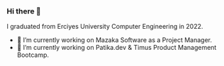 ### Hi there 👋
I graduated from Erciyes University Computer Engineering in 2022.

- 🔭 I’m currently working on Mazaka Software as a Project Manager.
- 🌱 I’m currently working on Patika.dev & Timus Product Management Bootcamp.
